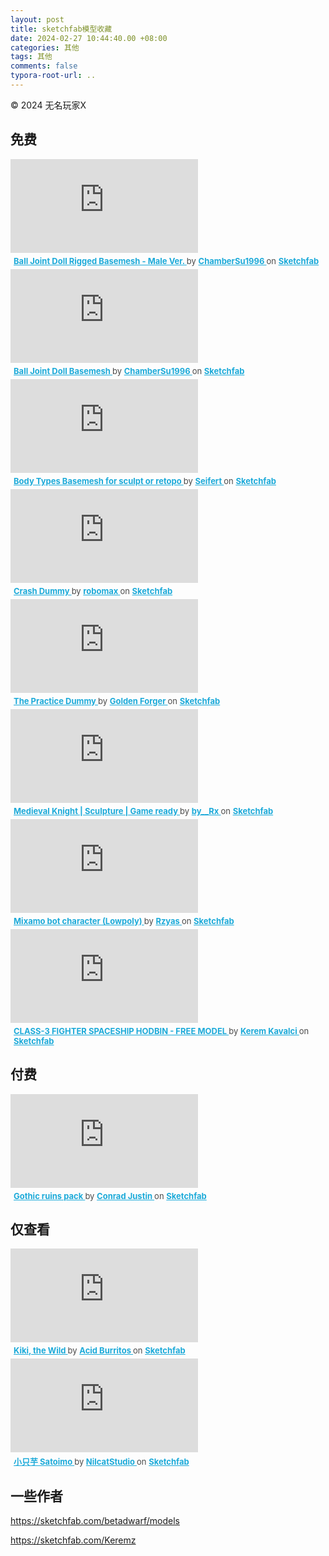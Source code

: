 ```yaml
---
layout: post
title: sketchfab模型收藏
date: 2024-02-27 10:44:40.00 +08:00
categories: 其他
tags: 其他
comments: false
typora-root-url: ..
---
```


© 2024 无名玩家X

## 免费

<div class="sketchfab-embed-wrapper"> <iframe title="Ball Joint Doll Rigged Basemesh - Male Ver." frameborder="0" allowfullscreen mozallowfullscreen="true" webkitallowfullscreen="true" allow="autoplay; fullscreen; xr-spatial-tracking" xr-spatial-tracking execution-while-out-of-viewport execution-while-not-rendered web-share src="https://sketchfab.com/models/b97b7ec205764515b7737f52cdaf207d/embed"> </iframe> <p style="font-size: 13px; font-weight: normal; margin: 5px; color: #4A4A4A;"> <a href="https://sketchfab.com/3d-models/ball-joint-doll-rigged-basemesh-male-ver-b97b7ec205764515b7737f52cdaf207d?utm_medium=embed&utm_campaign=share-popup&utm_content=b97b7ec205764515b7737f52cdaf207d" target="_blank" rel="nofollow" style="font-weight: bold; color: #1CAAD9;"> Ball Joint Doll Rigged Basemesh - Male Ver. </a> by <a href="https://sketchfab.com/chambersu1996?utm_medium=embed&utm_campaign=share-popup&utm_content=b97b7ec205764515b7737f52cdaf207d" target="_blank" rel="nofollow" style="font-weight: bold; color: #1CAAD9;"> ChamberSu1996 </a> on <a href="https://sketchfab.com?utm_medium=embed&utm_campaign=share-popup&utm_content=b97b7ec205764515b7737f52cdaf207d" target="_blank" rel="nofollow" style="font-weight: bold; color: #1CAAD9;">Sketchfab</a></p></div>

<div class="sketchfab-embed-wrapper"> <iframe title="Ball Joint Doll Basemesh" frameborder="0" allowfullscreen mozallowfullscreen="true" webkitallowfullscreen="true" allow="autoplay; fullscreen; xr-spatial-tracking" xr-spatial-tracking execution-while-out-of-viewport execution-while-not-rendered web-share src="https://sketchfab.com/models/df21b9e5b2f34283aafb8bacee141496/embed"> </iframe> <p style="font-size: 13px; font-weight: normal; margin: 5px; color: #4A4A4A;"> <a href="https://sketchfab.com/3d-models/ball-joint-doll-basemesh-df21b9e5b2f34283aafb8bacee141496?utm_medium=embed&utm_campaign=share-popup&utm_content=df21b9e5b2f34283aafb8bacee141496" target="_blank" rel="nofollow" style="font-weight: bold; color: #1CAAD9;"> Ball Joint Doll Basemesh </a> by <a href="https://sketchfab.com/chambersu1996?utm_medium=embed&utm_campaign=share-popup&utm_content=df21b9e5b2f34283aafb8bacee141496" target="_blank" rel="nofollow" style="font-weight: bold; color: #1CAAD9;"> ChamberSu1996 </a> on <a href="https://sketchfab.com?utm_medium=embed&utm_campaign=share-popup&utm_content=df21b9e5b2f34283aafb8bacee141496" target="_blank" rel="nofollow" style="font-weight: bold; color: #1CAAD9;">Sketchfab</a></p></div>

<div class="sketchfab-embed-wrapper"> <iframe title="Body Types Basemesh for sculpt or retopo" frameborder="0" allowfullscreen mozallowfullscreen="true" webkitallowfullscreen="true" allow="autoplay; fullscreen; xr-spatial-tracking" xr-spatial-tracking execution-while-out-of-viewport execution-while-not-rendered web-share src="https://sketchfab.com/models/7eb782a9d9a64031a1784d9a19aadf13/embed"> </iframe> <p style="font-size: 13px; font-weight: normal; margin: 5px; color: #4A4A4A;"> <a href="https://sketchfab.com/3d-models/body-types-basemesh-for-sculpt-or-retopo-7eb782a9d9a64031a1784d9a19aadf13?utm_medium=embed&utm_campaign=share-popup&utm_content=7eb782a9d9a64031a1784d9a19aadf13" target="_blank" rel="nofollow" style="font-weight: bold; color: #1CAAD9;"> Body Types Basemesh for sculpt or retopo </a> by <a href="https://sketchfab.com/Peter_Seifert?utm_medium=embed&utm_campaign=share-popup&utm_content=7eb782a9d9a64031a1784d9a19aadf13" target="_blank" rel="nofollow" style="font-weight: bold; color: #1CAAD9;"> Seifert </a> on <a href="https://sketchfab.com?utm_medium=embed&utm_campaign=share-popup&utm_content=7eb782a9d9a64031a1784d9a19aadf13" target="_blank" rel="nofollow" style="font-weight: bold; color: #1CAAD9;">Sketchfab</a></p></div>

<div class="sketchfab-embed-wrapper"> <iframe title="Crash Dummy" frameborder="0" allowfullscreen mozallowfullscreen="true" webkitallowfullscreen="true" allow="autoplay; fullscreen; xr-spatial-tracking" xr-spatial-tracking execution-while-out-of-viewport execution-while-not-rendered web-share src="https://sketchfab.com/models/0c5cf6b017ba48f1bb32244ae1fefd2d/embed"> </iframe> <p style="font-size: 13px; font-weight: normal; margin: 5px; color: #4A4A4A;"> <a href="https://sketchfab.com/3d-models/crash-dummy-0c5cf6b017ba48f1bb32244ae1fefd2d?utm_medium=embed&utm_campaign=share-popup&utm_content=0c5cf6b017ba48f1bb32244ae1fefd2d" target="_blank" rel="nofollow" style="font-weight: bold; color: #1CAAD9;"> Crash Dummy </a> by <a href="https://sketchfab.com/robomax?utm_medium=embed&utm_campaign=share-popup&utm_content=0c5cf6b017ba48f1bb32244ae1fefd2d" target="_blank" rel="nofollow" style="font-weight: bold; color: #1CAAD9;"> robomax </a> on <a href="https://sketchfab.com?utm_medium=embed&utm_campaign=share-popup&utm_content=0c5cf6b017ba48f1bb32244ae1fefd2d" target="_blank" rel="nofollow" style="font-weight: bold; color: #1CAAD9;">Sketchfab</a></p></div>

<div class="sketchfab-embed-wrapper"> <iframe title="The Practice Dummy" frameborder="0" allowfullscreen mozallowfullscreen="true" webkitallowfullscreen="true" allow="autoplay; fullscreen; xr-spatial-tracking" xr-spatial-tracking execution-while-out-of-viewport execution-while-not-rendered web-share src="https://sketchfab.com/models/e9f8055b88d043c38475c8c490587704/embed"> </iframe> <p style="font-size: 13px; font-weight: normal; margin: 5px; color: #4A4A4A;"> <a href="https://sketchfab.com/3d-models/the-practice-dummy-e9f8055b88d043c38475c8c490587704?utm_medium=embed&utm_campaign=share-popup&utm_content=e9f8055b88d043c38475c8c490587704" target="_blank" rel="nofollow" style="font-weight: bold; color: #1CAAD9;"> The Practice Dummy </a> by <a href="https://sketchfab.com/Golden_Forger?utm_medium=embed&utm_campaign=share-popup&utm_content=e9f8055b88d043c38475c8c490587704" target="_blank" rel="nofollow" style="font-weight: bold; color: #1CAAD9;"> Golden Forger </a> on <a href="https://sketchfab.com?utm_medium=embed&utm_campaign=share-popup&utm_content=e9f8055b88d043c38475c8c490587704" target="_blank" rel="nofollow" style="font-weight: bold; color: #1CAAD9;">Sketchfab</a></p></div>

<div class="sketchfab-embed-wrapper"> <iframe title="Medieval Knight | Sculpture | Game ready" frameborder="0" allowfullscreen mozallowfullscreen="true" webkitallowfullscreen="true" allow="autoplay; fullscreen; xr-spatial-tracking" xr-spatial-tracking execution-while-out-of-viewport execution-while-not-rendered web-share src="https://sketchfab.com/models/6cdd055b4afa41eb9360dbbfe75c7f10/embed"> </iframe> <p style="font-size: 13px; font-weight: normal; margin: 5px; color: #4A4A4A;"> <a href="https://sketchfab.com/3d-models/medieval-knight-sculpture-game-ready-6cdd055b4afa41eb9360dbbfe75c7f10?utm_medium=embed&utm_campaign=share-popup&utm_content=6cdd055b4afa41eb9360dbbfe75c7f10" target="_blank" rel="nofollow" style="font-weight: bold; color: #1CAAD9;"> Medieval Knight | Sculpture | Game ready </a> by <a href="https://sketchfab.com/by__Rx?utm_medium=embed&utm_campaign=share-popup&utm_content=6cdd055b4afa41eb9360dbbfe75c7f10" target="_blank" rel="nofollow" style="font-weight: bold; color: #1CAAD9;"> by__Rx </a> on <a href="https://sketchfab.com?utm_medium=embed&utm_campaign=share-popup&utm_content=6cdd055b4afa41eb9360dbbfe75c7f10" target="_blank" rel="nofollow" style="font-weight: bold; color: #1CAAD9;">Sketchfab</a></p></div>

<div class="sketchfab-embed-wrapper"> <iframe title="Mixamo bot character (Lowpoly)" frameborder="0" allowfullscreen mozallowfullscreen="true" webkitallowfullscreen="true" allow="autoplay; fullscreen; xr-spatial-tracking" xr-spatial-tracking execution-while-out-of-viewport execution-while-not-rendered web-share src="https://sketchfab.com/models/c0c4d8c54d394e50821c193bd201f24d/embed"> </iframe> <p style="font-size: 13px; font-weight: normal; margin: 5px; color: #4A4A4A;"> <a href="https://sketchfab.com/3d-models/mixamo-bot-character-lowpoly-c0c4d8c54d394e50821c193bd201f24d?utm_medium=embed&utm_campaign=share-popup&utm_content=c0c4d8c54d394e50821c193bd201f24d" target="_blank" rel="nofollow" style="font-weight: bold; color: #1CAAD9;"> Mixamo bot character (Lowpoly) </a> by <a href="https://sketchfab.com/rzyas?utm_medium=embed&utm_campaign=share-popup&utm_content=c0c4d8c54d394e50821c193bd201f24d" target="_blank" rel="nofollow" style="font-weight: bold; color: #1CAAD9;"> Rzyas </a> on <a href="https://sketchfab.com?utm_medium=embed&utm_campaign=share-popup&utm_content=c0c4d8c54d394e50821c193bd201f24d" target="_blank" rel="nofollow" style="font-weight: bold; color: #1CAAD9;">Sketchfab</a></p></div>

<div class="sketchfab-embed-wrapper"> <iframe title="CLASS-3 FIGHTER SPACESHIP HODBIN - FREE MODEL" frameborder="0" allowfullscreen mozallowfullscreen="true" webkitallowfullscreen="true" allow="autoplay; fullscreen; xr-spatial-tracking" xr-spatial-tracking execution-while-out-of-viewport execution-while-not-rendered web-share src="https://sketchfab.com/models/3451df5fb9d34cd98c3f63cfc0321dd3/embed"> </iframe> <p style="font-size: 13px; font-weight: normal; margin: 5px; color: #4A4A4A;"> <a href="https://sketchfab.com/3d-models/class-3-fighter-spaceship-hodbin-free-model-3451df5fb9d34cd98c3f63cfc0321dd3?utm_medium=embed&utm_campaign=share-popup&utm_content=3451df5fb9d34cd98c3f63cfc0321dd3" target="_blank" rel="nofollow" style="font-weight: bold; color: #1CAAD9;"> CLASS-3 FIGHTER SPACESHIP HODBIN - FREE MODEL </a> by <a href="https://sketchfab.com/Keremz?utm_medium=embed&utm_campaign=share-popup&utm_content=3451df5fb9d34cd98c3f63cfc0321dd3" target="_blank" rel="nofollow" style="font-weight: bold; color: #1CAAD9;"> Kerem Kavalci </a> on <a href="https://sketchfab.com?utm_medium=embed&utm_campaign=share-popup&utm_content=3451df5fb9d34cd98c3f63cfc0321dd3" target="_blank" rel="nofollow" style="font-weight: bold; color: #1CAAD9;">Sketchfab</a></p></div>



## 付费

<div class="sketchfab-embed-wrapper"> <iframe title="Gothic ruins pack" frameborder="0" allowfullscreen mozallowfullscreen="true" webkitallowfullscreen="true" allow="autoplay; fullscreen; xr-spatial-tracking" xr-spatial-tracking execution-while-out-of-viewport execution-while-not-rendered web-share src="https://sketchfab.com/models/343dc69773054a3e9d98f4692bce8dd3/embed"> </iframe> <p style="font-size: 13px; font-weight: normal; margin: 5px; color: #4A4A4A;"> <a href="https://sketchfab.com/3d-models/gothic-ruins-pack-343dc69773054a3e9d98f4692bce8dd3?utm_medium=embed&utm_campaign=share-popup&utm_content=343dc69773054a3e9d98f4692bce8dd3" target="_blank" rel="nofollow" style="font-weight: bold; color: #1CAAD9;"> Gothic ruins pack </a> by <a href="https://sketchfab.com/ConradJustin?utm_medium=embed&utm_campaign=share-popup&utm_content=343dc69773054a3e9d98f4692bce8dd3" target="_blank" rel="nofollow" style="font-weight: bold; color: #1CAAD9;"> Conrad Justin </a> on <a href="https://sketchfab.com?utm_medium=embed&utm_campaign=share-popup&utm_content=343dc69773054a3e9d98f4692bce8dd3" target="_blank" rel="nofollow" style="font-weight: bold; color: #1CAAD9;">Sketchfab</a></p></div>



## 仅查看

<div class="sketchfab-embed-wrapper"> <iframe title="Kiki, the Wild" frameborder="0" allowfullscreen mozallowfullscreen="true" webkitallowfullscreen="true" allow="autoplay; fullscreen; xr-spatial-tracking" xr-spatial-tracking execution-while-out-of-viewport execution-while-not-rendered web-share src="https://sketchfab.com/models/a82b70eacaaf45928b1f7024d7889d46/embed"> </iframe> <p style="font-size: 13px; font-weight: normal; margin: 5px; color: #4A4A4A;"> <a href="https://sketchfab.com/3d-models/kiki-the-wild-a82b70eacaaf45928b1f7024d7889d46?utm_medium=embed&utm_campaign=share-popup&utm_content=a82b70eacaaf45928b1f7024d7889d46" target="_blank" rel="nofollow" style="font-weight: bold; color: #1CAAD9;"> Kiki, the Wild </a> by <a href="https://sketchfab.com/acid_burritos?utm_medium=embed&utm_campaign=share-popup&utm_content=a82b70eacaaf45928b1f7024d7889d46" target="_blank" rel="nofollow" style="font-weight: bold; color: #1CAAD9;"> Acid Burritos </a> on <a href="https://sketchfab.com?utm_medium=embed&utm_campaign=share-popup&utm_content=a82b70eacaaf45928b1f7024d7889d46" target="_blank" rel="nofollow" style="font-weight: bold; color: #1CAAD9;">Sketchfab</a></p></div>

<div class="sketchfab-embed-wrapper"> <iframe title="小只芋 Satoimo" frameborder="0" allowfullscreen mozallowfullscreen="true" webkitallowfullscreen="true" allow="autoplay; fullscreen; xr-spatial-tracking" xr-spatial-tracking execution-while-out-of-viewport execution-while-not-rendered web-share src="https://sketchfab.com/models/fb5d3ae92b0948c28bb666f2425fd5f3/embed"> </iframe> <p style="font-size: 13px; font-weight: normal; margin: 5px; color: #4A4A4A;"> <a href="https://sketchfab.com/3d-models/satoimo-fb5d3ae92b0948c28bb666f2425fd5f3?utm_medium=embed&utm_campaign=share-popup&utm_content=fb5d3ae92b0948c28bb666f2425fd5f3" target="_blank" rel="nofollow" style="font-weight: bold; color: #1CAAD9;"> 小只芋 Satoimo </a> by <a href="https://sketchfab.com/NILCAT?utm_medium=embed&utm_campaign=share-popup&utm_content=fb5d3ae92b0948c28bb666f2425fd5f3" target="_blank" rel="nofollow" style="font-weight: bold; color: #1CAAD9;"> NilcatStudio </a> on <a href="https://sketchfab.com?utm_medium=embed&utm_campaign=share-popup&utm_content=fb5d3ae92b0948c28bb666f2425fd5f3" target="_blank" rel="nofollow" style="font-weight: bold; color: #1CAAD9;">Sketchfab</a></p></div>



## 一些作者

https://sketchfab.com/betadwarf/models

https://sketchfab.com/Keremz
